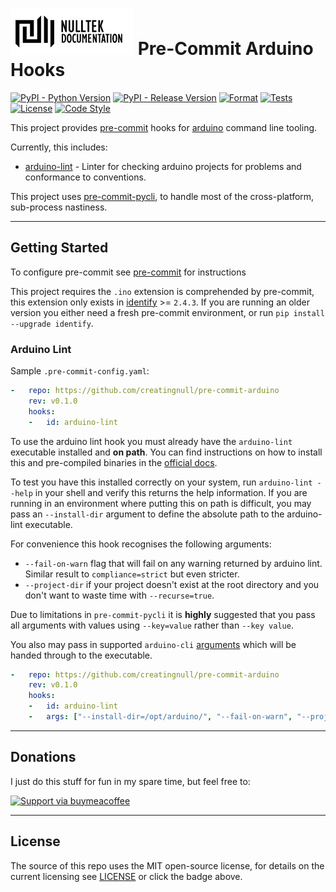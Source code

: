 # ![NullTek Documentation](https://raw.githubusercontent.com/CreatingNull/NullTek-Assets/main/img/logo/NullTekDocumentationLogo.png) Pre-Commit Arduino Hooks

[![PyPI - Python Version](https://img.shields.io/pypi/pyversions/pre-commit-arduino?style=flat-square&logo=python&logoColor=white)](https://pypi.org/project/pre-commit-arduino/)
[![PyPI - Release Version](https://img.shields.io/pypi/v/pre-commit-arduino?style=flat-square&logo=pypi&logoColor=white)](https://pypi.org/project/pre-commit-arduino/)
[![Format](https://img.shields.io/github/workflow/status/CreatingNull/pre-commit-arduino/pre-commit?logo=pre-commit&style=flat-square&label=format)](https://github.com/CreatingNull/pre-commit-arduino/actions/workflows/run-pre-commit.yaml)
[![Tests](https://img.shields.io/github/workflow/status/CreatingNull/pre-commit-arduino/tests?logo=GitHub&style=flat-square&label=tests)](https://github.com/CreatingNull/pre-commit-arduino/actions/workflows/run-tests.yaml)
[![License](https://img.shields.io/github/license/CreatingNull/pre-commit-arduino?style=flat-square)](https://github.com/CreatingNull/Pre-Commit-Arduino/blob/master/LICENSE.md)
[![Code Style](https://img.shields.io/badge/style-black-000000.svg?style=flat-square)](https://github.com/psf/black)


This project provides [pre-commit](https://github.com/pre-commit/pre-commit) hooks for [arduino](https://github.com/arduino) command line tooling.

Currently, this includes:

* [arduino-lint](https://github.com/arduino/arduino-lint) - Linter for checking arduino projects for problems and conformance to conventions.

This project uses [pre-commit-pycli](https://github.com/CreatingNull/Pre-Commit-PyCLI), to handle most of the cross-platform, sub-process nastiness.

---

## Getting Started

To configure pre-commit see [pre-commit](https://github.com/pre-commit/pre-commit) for instructions

This project requires the `.ino` extension is comprehended by pre-commit, this extension only exists in [identify](https://github.com/pre-commit/identify) >= `2.4.3`.
If you are running an older version you either need a fresh pre-commit environment, or run `pip install --upgrade identify`.

### Arduino Lint

Sample `.pre-commit-config.yaml`:

```yaml
-   repo: https://github.com/creatingnull/pre-commit-arduino
    rev: v0.1.0
    hooks:
    -   id: arduino-lint
```

To use the arduino lint hook you must already have the `arduino-lint` executable installed and **on path**.
You can find instructions on how to install this and pre-compiled binaries in the [official docs](https://arduino.github.io/arduino-lint/latest/installation/).

To test you have this installed correctly on your system, run `arduino-lint --help` in your shell and verify this returns the help information.
If you are running in an environment where putting this on path is difficult, you may pass an `--install-dir` argument to define the absolute path to the arduino-lint executable.

For convenience this hook recognises the following arguments:

 * `--fail-on-warn` flag that will fail on any warning returned by arduino lint.
   Similar result to `compliance=strict` but even stricter.
 * `--project-dir` if your project doesn't exist at the root directory and you don't want to waste time with `--recurse=true`.

Due to limitations in `pre-commit-pycli` it is **highly** suggested that you pass all arguments with values using `--key=value` rather than `--key value`.

You also may pass in supported `arduino-cli` [arguments](https://arduino.github.io/arduino-lint/latest/commands/arduino-lint/) which will be handed through to the executable.

```yaml
-   repo: https://github.com/creatingnull/pre-commit-arduino
    rev: v0.1.0
    hooks:
    -   id: arduino-lint
    -   args: ["--install-dir=/opt/arduino/", "--fail-on-warn", "--project-dir=src/"]
```

---

## Donations

I just do this stuff for fun in my spare time, but feel free to:

[![Support via buymeacoffee](https://www.buymeacoffee.com/assets/img/custom_images/orange_img.png)](https://www.buymeacoffee.com/nulltek)

---

## License

The source of this repo uses the MIT open-source license, for details on the current licensing see [LICENSE](https://github.com/CreatingNull/Pre-Commit-Arduino/blob/master/LICENSE.md) or click the badge above.
